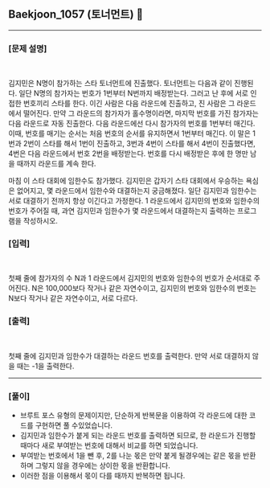 ## Baekjoon_1057 (토너먼트) 🚀
___


### **[문제 설명]**
<br>

김지민은 N명이 참가하는 스타 토너먼트에 진출했다. 토너먼트는 다음과 같이 진행된다. 일단 N명의 참가자는 번호가 1번부터 N번까지 배정받는다. 그러고 난 후에 서로 인접한 번호끼리 스타를 한다. 이긴 사람은 다음 라운드에 진출하고, 진 사람은 그 라운드에서 떨어진다. 만약 그 라운드의 참가자가 홀수명이라면, 마지막 번호를 가진 참가자는 다음 라운드로 자동 진출한다. 다음 라운드에선 다시 참가자의 번호를 1번부터 매긴다. 이때, 번호를 매기는 순서는 처음 번호의 순서를 유지하면서 1번부터 매긴다. 이 말은 1번과 2번이 스타를 해서 1번이 진출하고, 3번과 4번이 스타를 해서 4번이 진출했다면, 4번은 다음 라운드에서 번호 2번을 배정받는다. 번호를 다시 배정받은 후에 한 명만 남을 때까지 라운드를 계속 한다.

마침 이 스타 대회에 임한수도 참가했다. 김지민은 갑자기 스타 대회에서 우승하는 욕심은 없어지고, 몇 라운드에서 임한수와 대결하는지 궁금해졌다. 일단 김지민과 임한수는 서로 대결하기 전까지 항상 이긴다고 가정한다. 1 라운드에서 김지민의 번호와 임한수의 번호가 주어질 때, 과연 김지민과 임한수가 몇 라운드에서 대결하는지 출력하는 프로그램을 작성하시오.

### **[입력]**
<br>

첫째 줄에 참가자의 수 N과 1 라운드에서 김지민의 번호와 임한수의 번호가 순서대로 주어진다. N은 100,000보다 작거나 같은 자연수이고, 김지민의 번호와 임한수의 번호는 N보다 작거나 같은 자연수이고, 서로 다르다.

### **[출력]**
<br>

첫째 줄에 김지민과 임한수가 대결하는 라운드 번호를 출력한다. 만약 서로 대결하지 않을 때는 -1을 출력한다.

___


### **[풀이]**

- 브루트 포스 유형의 문제이지만, 단순하게 반복문을 이용하여 각 라운드에 대한 코드를 구현하면 풀 수있었습니다.
- 김지민과 임한수가 붙게 되는 라운드 번호를 출력하면 되므로, 한 라운드가 진행할 때마다 새로 부여받는 번호에 대해서 비교를 하면 되었습니다.
- 부여받는 번호에서 1을 뺀 후, 2를 나눈 몫은 만약 붙게 될경우에는 같은 몫을 반환하며 그렇지 않을 경우에는 상이한 몫을 반환합니다.
- 이러한 점을 이용해서 몫이 다를 때까지 반복하면 됩니다.
 